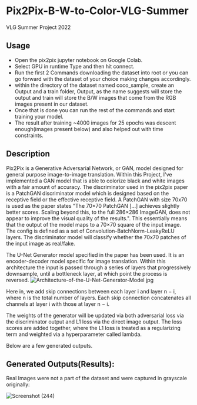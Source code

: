 # Pix2Pix-B-W-to-Color-VLG-Summer
VLG Summer Project 2022

## Usage

- Open the pix2pix jupyter notebook on Google Colab.
- Select GPU in runtime Type and then hit connect.
- Run the first 2 Commands downloading the dataset into root or you can go forward with the dataset of your choice making changes accordingly.
- within the directory of the dataset named coco_sample, create an Output and a train folder, Output, as the name suggests will store the output and train will store the B/W images that come from the RGB images present in our dataset.
- Once that is done you can run the rest of the commands and start training your model.
- The result after training ~4000 images for 25 epochs was descent enough(images present below) and also helped out with time constraints.


## Description
Pix2Pix is a Generative Adversarial Network, or GAN, model designed for general purpose image-to-image translation.
Within this Project, I've implemented a GAN model that is able to colorize black and white images with a fair amount of accuracy.
The discriminator used in the pix2pix paper is a PatchGAN discriminator model which is designed based on the receptive field or the effective receptive field.
A PatchGAN with size 70x70 is used as the paper states "The 70×70 PatchGAN […] achieves slightly better scores. Scaling beyond this, to the full 286×286 ImageGAN, does not appear to improve the visual quality of the results.". This essentially means that the output of the model maps to a 70×70 square of the input image. The config is defined as a set of Convolution-BatchNorm-LeakyReLU layers. The discriminator model will classify whether the 70x70 patches of the input image as real/fake.

The U-Net Generator model specified in the paper has been used. It is an encoder-decoder model specific for image translation. Within this architecture the input is passed through a series of layers that progressively downsample, until a bottleneck layer, at which point the process is reversed.
![Architecture-of-the-U-Net-Generator-Model jpg](https://user-images.githubusercontent.com/76242511/176702599-3c6b25b3-7032-4204-a6e8-e32f31536802.jpg)

Here in, we add skip connections between each layer i and layer n − i, where n is the total number of layers. Each skip connection concatenates all channels at layer i with those at layer n − i.

The weights of the generator will be updated via both adversarial loss via the discriminator output and L1 loss via the direct image output. The loss scores are added together, where the L1 loss is treated as a regularizing term and weighted via a hyperparameter called lambda.

Below are a few generated outputs.

## Generated Outputs(Results):
Real Images were not a part of the dataset and were captured in grayscale originally:

![Screenshot (244)](https://user-images.githubusercontent.com/76242511/176699376-0222e55d-7cb6-4b54-9e62-06fdd5222bfd.png)
